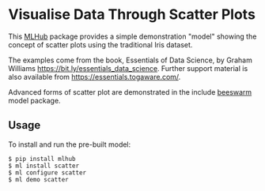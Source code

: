 Visualise Data Through Scatter Plots
====================================

This [MLHub](https://mlhub.ai) package provides a simple demonstration
"model" showing the concept of scatter plots using the traditional Iris
dataset.

The examples come from the book, Essentials of Data Science, by Graham
Williams <https://bit.ly/essentials_data_science>. Further support
material is also available from <https://essentials.togaware.com/>.

Advanced forms of scatter plot are demonstrated in the include
[beeswarm](https://github.com/mlhubber/mlmodels/tree/master/beeswarm)
model package.

Usage
-----

To install and run the pre-built model:

    $ pip install mlhub
    $ ml install scatter
    $ ml configure scatter
    $ ml demo scatter
